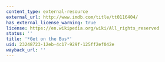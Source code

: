 ```yaml
---
content_type: external-resource
external_url: http://www.imdb.com/title/tt0116404/
has_external_license_warning: true
license: https://en.wikipedia.org/wiki/All_rights_reserved
status: ''
title: '*Get on the Bus*'
uid: 23248723-12eb-4c17-929f-125ff2ef042e
wayback_url: ''
---
```

